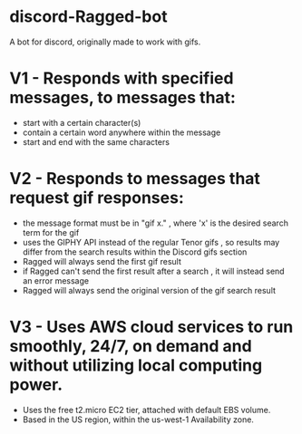 # discord-Ragged-bot
A bot for discord, originally made to work with gifs.

# V1 - Responds with specified messages, to messages that:
-  start with a certain character(s)
-  contain a certain word anywhere within the message
-  start and end with the same characters

# V2 - Responds to messages that request gif responses:
-  the message format must be in "gif x." , where 'x' is the desired search term for the gif
-  uses the GIPHY API instead of the regular Tenor gifs , so results may differ from the search results within the Discord gifs section
-  Ragged will always send the first gif result
-  if Ragged can't send the first result after a search , it will instead send an error message
-  Ragged will always send the original version of the gif search result

# V3 - Uses AWS cloud services to run smoothly, 24/7, on demand and without utilizing local computing power.
- Uses the free t2.micro EC2 tier, attached with default EBS volume.
- Based in the US region, within the us-west-1 Availability zone.
